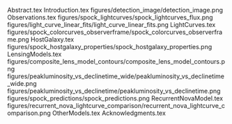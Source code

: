 Abstract.tex
Introduction.tex
figures/detection_image/detection_image.png
Observations.tex
figures/spock_lightcurves/spock_lightcurves_flux.png
figures/light_curve_linear_fits/light_curve_linear_fits.png
LightCurves.tex
figures/spock_colorcurves_observerframe/spock_colorcurves_observerframe.png
HostGalaxy.tex
figures/spock_hostgalaxy_properties/spock_hostgalaxy_properties.png
LensingModels.tex
figures/composite_lens_model_contours/composite_lens_model_contours.png
figures/peakluminosity_vs_declinetime_wide/peakluminosity_vs_declinetime_wide.png
figures/peakluminosity_vs_declinetime/peakluminosity_vs_declinetime.png
figures/spock_predictions/spock_predictions.png
RecurrentNovaModel.tex
figures/recurrent_nova_lightcurve_comparison/recurrent_nova_lightcurve_comparison.png
OtherModels.tex
Acknowledgments.tex

  